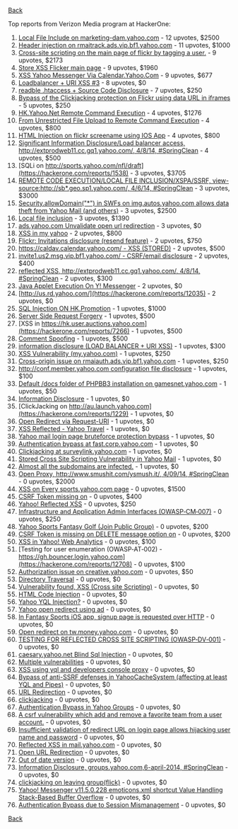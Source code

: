 [Back](../README.md)

Top reports from Verizon Media program at HackerOne:

1. [Local File Include on marketing-dam.yahoo.com](https://hackerone.com/reports/7779) - 12 upvotes, $2500
2. [Header injection on rmaitrack.ads.vip.bf1.yahoo.com](https://hackerone.com/reports/6322) - 11 upvotes, $1000
3. [Cross-site scripting on the main page of flickr by tagging a user.](https://hackerone.com/reports/916) - 9 upvotes, $2173
4. [Store XSS Flicker main page](https://hackerone.com/reports/940) - 9 upvotes, $1960
5. [XSS Yahoo Messenger Via Calendar.Yahoo.Com](https://hackerone.com/reports/914) - 9 upvotes, $677
6. [Loadbalancer + URI XSS #3](https://hackerone.com/reports/9703) - 8 upvotes, $0
7. [readble .htaccess + Source Code Disclosure](https://hackerone.com/reports/7813) - 7 upvotes, $250
8. [Bypass of the Clickjacking protection on Flickr using data URL in iframes](https://hackerone.com/reports/7264) - 5 upvotes, $250
9. [HK.Yahoo.Net Remote Command Execution](https://hackerone.com/reports/2127) - 4 upvotes, $1276
10. [From Unrestricted File Upload to Remote Command Execution](https://hackerone.com/reports/4836) - 4 upvotes, $800
11. [HTML Injection on flickr screename using IOS App](https://hackerone.com/reports/1483) - 4 upvotes, $800
12. [Significant Information Disclosure/Load balancer access, http://extprodweb11.cc.gq1.yahoo.com/, 4/8/14, #SpringClean](https://hackerone.com/reports/6194) - 4 upvotes, $500
13. [SQLi on http://sports.yahoo.com/nfl/draft](https://hackerone.com/reports/1538) - 3 upvotes, $3705
14. [REMOTE CODE EXECUTION/LOCAL FILE INCLUSION/XSPA/SSRF, view-source:http://sb*.geo.sp1.yahoo.com/, 4/6/14, #SpringClean](https://hackerone.com/reports/6674) - 3 upvotes, $3000
15. [Security.allowDomain("*") in SWFs on img.autos.yahoo.com allows data theft from Yahoo Mail (and others)](https://hackerone.com/reports/1171) - 3 upvotes, $2500
16. [Local file inclusion](https://hackerone.com/reports/1675) - 3 upvotes, $1390
17. [ads.yahoo.com Unvalidate open url redirection](https://hackerone.com/reports/7731) - 3 upvotes, $0
18. [XSS in my yahoo](https://hackerone.com/reports/1203) - 2 upvotes, $800
19. [Flickr: Invitations disclosure (resend feature)](https://hackerone.com/reports/1533) - 2 upvotes, $750
20. [https://caldav.calendar.yahoo.com/ - XSS (STORED)](https://hackerone.com/reports/8281) - 2 upvotes, $500
21. [invite1.us2.msg.vip.bf1.yahoo.com/ - CSRF/email disclosure](https://hackerone.com/reports/7608) - 2 upvotes, $400
22. [reflected XSS, http://extprodweb11.cc.gq1.yahoo.com/, 4/8/14, #SpringClean](https://hackerone.com/reports/6195) - 2 upvotes, $300
23. [Java Applet Execution On Y! Messenger](https://hackerone.com/reports/933) - 2 upvotes, $0
24. [http://us.rd.yahoo.com/](https://hackerone.com/reports/12035) - 2 upvotes, $0
25. [SQL Injection ON HK.Promotion](https://hackerone.com/reports/3039) - 1 upvotes, $1000
26. [Server Side Request Forgery](https://hackerone.com/reports/4461) - 1 upvotes, $500
27. [XSS in https://hk.user.auctions.yahoo.com](https://hackerone.com/reports/7266) - 1 upvotes, $500
28. [Comment Spoofing](https://hackerone.com/reports/6665) - 1 upvotes, $500
29. [information disclosure (LOAD BALANCER + URI XSS)](https://hackerone.com/reports/8284) - 1 upvotes, $300
30. [XSS Vulnerability (my.yahoo.com)](https://hackerone.com/reports/4256) - 1 upvotes, $250
31. [Cross-origin issue on rmaiauth.ads.vip.bf1.yahoo.com](https://hackerone.com/reports/6268) - 1 upvotes, $250
32. [http://conf.member.yahoo.com configuration file disclosure](https://hackerone.com/reports/2598) - 1 upvotes, $100
33. [Default /docs folder of PHPBB3 installation on gamesnet.yahoo.com](https://hackerone.com/reports/17506) - 1 upvotes, $50
34. [Information Disclosure](https://hackerone.com/reports/1091) - 1 upvotes, $0
35. [ClickJacking on http://au.launch.yahoo.com](https://hackerone.com/reports/1229) - 1 upvotes, $0
36. [Open Redirect via Request-URI](https://hackerone.com/reports/15298) - 1 upvotes, $0
37. [XSS Reflected - Yahoo Travel](https://hackerone.com/reports/1553) - 1 upvotes, $0
38. [Yahoo mail login page bruteforce protection bypass](https://hackerone.com/reports/2596) - 1 upvotes, $0
39. [Authentication bypass at fast.corp.yahoo.com](https://hackerone.com/reports/3577) - 1 upvotes, $0
40. [Clickjacking at surveylink.yahoo.com](https://hackerone.com/reports/3578) - 1 upvotes, $0
41. [Stored Cross Site Scripting Vulnerability in Yahoo Mail](https://hackerone.com/reports/4277) - 1 upvotes, $0
42. [Almost all the subdomains are infected.](https://hackerone.com/reports/4359) - 1 upvotes, $0
43. [Open Proxy, http://www.smushit.com/ysmush.it/, 4/09/14, #SpringClean](https://hackerone.com/reports/6704) - 0 upvotes, $2000
44. [XSS on Every sports.yahoo.com page](https://hackerone.com/reports/2168) - 0 upvotes, $1500
45. [CSRF Token missing on](https://hackerone.com/reports/6700) - 0 upvotes, $400
46. [Yahoo! Reflected XSS](https://hackerone.com/reports/18279) - 0 upvotes, $250
47. [Infrastructure and Application Admin Interfaces (OWASP‐CM‐007)](https://hackerone.com/reports/11414) - 0 upvotes, $250
48. [Yahoo Sports Fantasy Golf (Join Public Group)](https://hackerone.com/reports/16414) - 0 upvotes, $200
49. [CSRF Token is missing on DELETE message option on](https://hackerone.com/reports/6702) - 0 upvotes, $200
50. [XSS in Yahoo! Web Analytics](https://hackerone.com/reports/5442) - 0 upvotes, $100
51. [Testing for user enumeration (OWASP‐AT‐002) - https://gh.bouncer.login.yahoo.com](https://hackerone.com/reports/12708) - 0 upvotes, $100
52. [Authorization issue on creative.yahoo.com](https://hackerone.com/reports/12685) - 0 upvotes, $50
53. [Directory Traversal](https://hackerone.com/reports/1092) - 0 upvotes, $0
54. [Vulnerability found, XSS (Cross site Scripting)](https://hackerone.com/reports/1258) - 0 upvotes, $0
55. [HTML Code Injection](https://hackerone.com/reports/1376) - 0 upvotes, $0
56. [Yahoo YQL Injection?](https://hackerone.com/reports/1407) - 0 upvotes, $0
57. [Yahoo open redirect using ad](https://hackerone.com/reports/2322) - 0 upvotes, $0
58. [In Fantasy Sports iOS app, signup page is requested over HTTP](https://hackerone.com/reports/2101) - 0 upvotes, $0
59. [Open redirect on tw.money.yahoo.com](https://hackerone.com/reports/4570) - 0 upvotes, $0
60. [TESTING FOR REFLECTED CROSS SITE SCRIPTING (OWASP‐DV‐001)](https://hackerone.com/reports/12011) - 0 upvotes, $0
61. [caesary.yahoo.net Blind Sql Injection](https://hackerone.com/reports/21899) - 0 upvotes, $0
62. [Multiple vulnerabilities](https://hackerone.com/reports/14248) - 0 upvotes, $0
63. [XSS using yql and developers console proxy](https://hackerone.com/reports/1011) - 0 upvotes, $0
64. [Bypass of anti-SSRF defenses in YahooCacheSystem (affecting at least YQL and Pipes)](https://hackerone.com/reports/1066) - 0 upvotes, $0
65. [URL Redirection](https://hackerone.com/reports/1429) - 0 upvotes, $0
66. [clickjacking](https://hackerone.com/reports/1207) - 0 upvotes, $0
67. [Authentication Bypass in Yahoo Groups](https://hackerone.com/reports/1209) - 0 upvotes, $0
68. [A csrf vulnerability which add and remove a favorite team from a user account.](https://hackerone.com/reports/1620) - 0 upvotes, $0
69. [Insufficient validation of redirect URL on login page allows hijacking user name and password](https://hackerone.com/reports/2126) - 0 upvotes, $0
70. [Reflected XSS in mail.yahoo.com](https://hackerone.com/reports/2240) - 0 upvotes, $0
71. [Open URL Redirection](https://hackerone.com/reports/4521) - 0 upvotes, $0
72. [Out of date version](https://hackerone.com/reports/5221) - 0 upvotes, $0
73. [Information Disclosure, groups.yahoo.com,6-april-2014, #SpringClean](https://hackerone.com/reports/5986) - 0 upvotes, $0
74. [clickjacking on leaving group(flick)](https://hackerone.com/reports/7745) - 0 upvotes, $0
75. [Yahoo! Messenger v11.5.0.228 emoticons.xml shortcut Value Handling Stack-Based Buffer Overflow](https://hackerone.com/reports/10767) - 0 upvotes, $0
76. [Authentication Bypass due to Session Mismanagement](https://hackerone.com/reports/10912) - 0 upvotes, $0


[Back](../README.md)